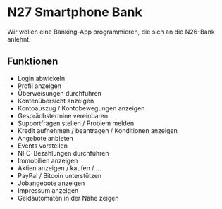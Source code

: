 # N27 Smartphone Bank

Wir wollen eine Banking-App programmieren, die sich an die N26-Bank anlehnt.

## Funktionen

* Login abwickeln
* Profil anzeigen
* Überweisungen durchführen
* Kontenübersicht anzeigen
* Kontoauszug / Kontobewegungen anzeigen
* Gesprächstermine vereinbaren
* Supportfragen stellen / Problem melden
* Kredit aufnehmen / beantragen / Konditionen anzeigen
* Angebote anbieten
* Events vorstellen
* NFC-Bezahlungen durchführen
* Immobilien anzeigen
* Aktien anzeigen / kaufen / ...
* PayPal / Bitcoin unterstützen
* Jobangebote anzeigen
* Impressum anzeigen
* Geldautomaten in der Nähe zeigen